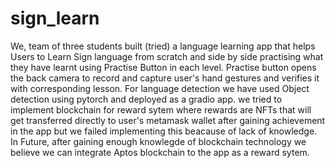 # sign_learn
We, team of three students built (tried) a language learning app that helps Users to Learn Sign language from scratch and side by side practising what they have learnt using Practise Button in each level.
Practise button opens the back camera to record and capture user's hand gestures and verifies it with corresponding lesson. For language detection we have used Object detection using pytorch and deployed as a gradio app.
we tried to implement blockchain for reward sytem where rewards are NFTs that will get transferred directly to user's metamask wallet after gaining achievement in the app but we failed implementing this beacause of lack of knowledge.
In Future, after gaining enough knowlegde of blockchain technology we believe we can integrate Aptos blockchain to the app as a reward sytem.
